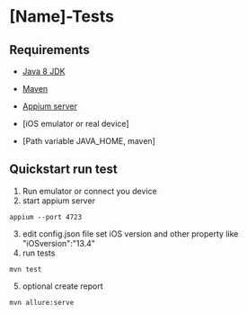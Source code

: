 # [Name]-Tests

## Requirements

* [Java 8 JDK](http://www.oracle.com/technetwork/java/javase/downloads/index.html)

* [Maven](https://maven.apache.org/download.cgi)

* [Appium server](http://appium.io/)

* [iOS emulator or real device]

* [Path variable JAVA_HOME, maven]

## Quickstart run test
1) Run emulator or connect you device
2) start appium server
```
appium --port 4723
```
3) edit config.json file set iOS version and other property like "iOSversion":"13.4"
4) run tests
```
mvn test
```
5) optional create report
```
mvn allure:serve
```

